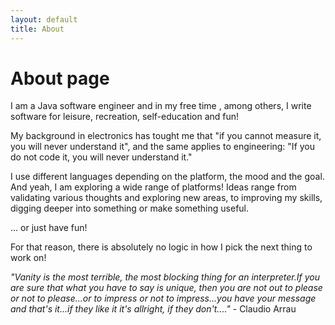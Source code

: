 ```yaml
---
layout: default
title: About
---
```

# About page

I am a Java software engineer and in my free time , among others, I write software for leisure, recreation, self-education and fun!

My background in electronics has tought me that "if you cannot measure it, you will never understand it", and the same applies to engineering:
"If you do not code it, you will never understand it."

I use different languages depending on the platform, the mood and the goal. And yeah, I am exploring a wide range of platforms!
Ideas range from validating various thoughts and exploring new areas, to improving my skills, digging deeper into something or make something useful.

... or just have fun!

For that reason, there is absolutely no logic in how I pick the next thing to work on!

_"Vanity is the most terrible, the most blocking thing for an interpreter.If you are sure that what you have to say is unique, then you are not out to please or not to please...or to impress or not to impress...you have your message and that's it...if they like it it's allright, if they don't...."_ - Claudio Arrau 
